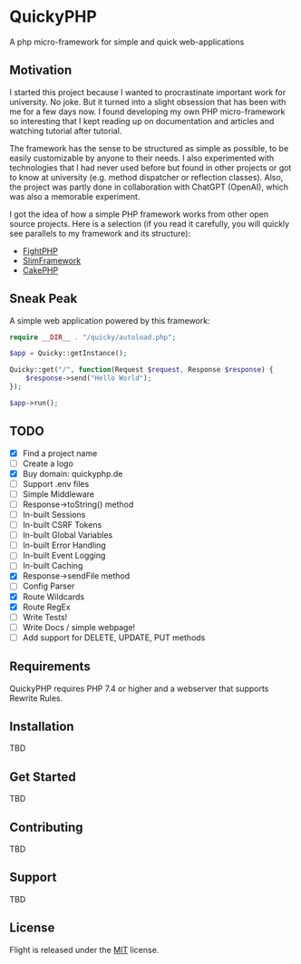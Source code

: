 # QuickyPHP
A php micro-framework for simple and quick web-applications

## Motivation
I started this project because I wanted to procrastinate important work for university. No joke. But it turned into a slight obsession that has been with me for a few days now. I found developing my own PHP micro-framework so interesting that I kept reading up on documentation and articles and watching tutorial after tutorial.

The framework has the sense to be structured as simple as possible, to be easily customizable by anyone to their needs. I also experimented with technologies that I had never used before but found in other projects or got to know at university (e.g. method dispatcher or reflection classes). Also, the project was partly done in collaboration with ChatGPT (OpenAI), which was also a memorable experiment.

I got the idea of how a simple PHP framework works from other open source projects. Here is a selection (if you read it carefully, you will quickly see parallels to my framework and its structure):
- [FightPHP](https://flightphp.com/)
- [SlimFramework](https://www.slimframework.com/)
- [CakePHP](https://cakephp.org/)

## Sneak Peak
A simple web application powered by this framework:
```php
require __DIR__ . "/quicky/autoload.php";

$app = Quicky::getInstance();

Quicky::get("/", function(Request $request, Response $response) {
    $response->send("Hello World");
});

$app->run();
```

## TODO
- [x] Find a project name  
- [ ] Create a logo  
- [x] Buy domain: quickyphp.de
- [ ] Support .env files
- [ ] Simple Middleware
- [ ] Response->toString() method  
- [ ] In-built Sessions  
- [ ] In-built CSRF Tokens  
- [ ] In-built Global Variables  
- [ ] In-built Error Handling  
- [ ] In-built Event Logging  
- [ ] In-built Caching
- [x] Response->sendFile method  
- [ ] Config Parser  
- [x] Route Wildcards 
- [x] Route RegEx 
- [ ] Write Tests!
- [ ] Write Docs / simple webpage!
- [ ] Add support for DELETE, UPDATE, PUT methods

## Requirements
QuickyPHP requires PHP 7.4 or higher and a webserver that supports Rewrite Rules.

## Installation
TBD

## Get Started
TBD

## Contributing
TBD

## Support
TBD

## License
Flight is released under the [MIT](http://flightphp.com/license) license.
